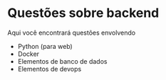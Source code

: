 # Questões sobre backend

Aqui você encontrará questões envolvendo

- Python (para web)
- Docker
- Elementos de banco de dados
- Elementos de devops

